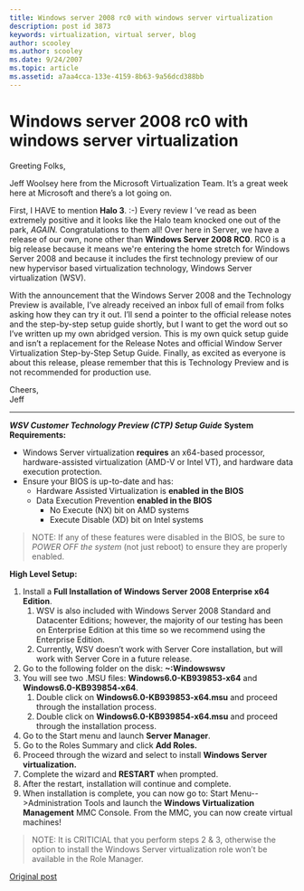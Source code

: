 ```yaml
---
title: Windows server 2008 rc0 with windows server virtualization
description: post id 3873
keywords: virtualization, virtual server, blog
author: scooley
ms.author: scooley
ms.date: 9/24/2007
ms.topic: article
ms.assetid: a7aa4cca-133e-4159-8b63-9a56dcd388bb
---
```


# Windows server 2008 rc0 with windows server virtualization

Greeting Folks,

Jeff Woolsey here from the Microsoft Virtualization Team. It’s a great week here at Microsoft and there’s a lot going on.

First, I HAVE to mention **Halo 3**. :-) Every review I ’ve read as been extremely positive and it looks like the Halo team knocked one out of the park, _AGAIN._ Congratulations to them all! Over here in Server, we have a release of our own, none other than **Windows Server 2008 RC0**. RC0 is a big release because it means we're entering the home stretch for Windows Server 2008 and because it includes the first technology preview of our new hypervisor based virtualization technology, Windows Server virtualization (WSV).


With the announcement that the Windows Server 2008 and the Technology Preview is available, I’ve already received an inbox full of email from folks asking how they can try it out. I’ll send a pointer to the official release notes and the step-by-step setup guide shortly, but I want to get the word out so I’ve written up my own abridged version.  This is my own quick setup guide and isn’t a replacement for the Release Notes and official Window Server Virtualization Step-by-Step Setup Guide.  Finally, as excited as everyone is about this release, please remember that this is Technology Preview and is not recommended for production use.

Cheers,  
Jeff

****

**_WSV Customer Technology Preview (CTP) Setup Guide_** **System Requirements:**

* Windows Server virtualization **requires** an x64-based processor, hardware-assisted virtualization (AMD-V or Intel VT), and hardware data execution protection.
* Ensure your BIOS is up-to-date and has:
  * Hardware Assisted Virtualization is **enabled in the BIOS**
  * Data Execution Prevention **enabled in the BIOS**
    * No Execute (NX) bit on AMD systems
    * Execute Disable (XD) bit on Intel systems

> NOTE: If any of these features were disabled in the BIOS, be sure to _POWER OFF the system_ (not just reboot) to ensure they are properly enabled.

**High Level Setup:**

1. Install a **Full Installation of Windows Server 2008 Enterprise x64 Edition**.
   1. WSV is also included with Windows Server 2008 Standard and Datacenter Editions; however, the majority of our testing has been on Enterprise Edition at this time so we recommend using the Enterprise Edition.
   2. Currently, WSV doesn’t work with Server Core installation, but will work with Server Core in a future release.
2. Go to the following folder on the disk: **~:Windowswsv**
3. You will see two .MSU files: **Windows6.0-KB939853-x64** and **Windows6.0-KB939854-x64**.
    1. Double click on **Windows6.0-KB939853-x64.msu** and proceed through the installation process.
    2. Double click on **Windows6.0-KB939854-x64.msu** and proceed through the installation process.
4. Go to the Start menu and launch **Server Manager**.
5. Go to the Roles Summary and click **Add Roles.**
6. Proceed through the wizard and select to install **Windows Server virtualization.**
7. Complete the wizard and **RESTART** when prompted.
8. After the restart, installation will continue and complete.
9. When installation is complete, you can now go to: Start Menu-->Administration Tools and launch the **Windows Virtualization Management** MMC Console. From the MMC, you can now create virtual machines!

> NOTE: It is CRITICIAL that you perform steps 2 & 3, otherwise the option to install the Windows Server virtualization role won’t be available in the Role Manager.

[Original post](https://blogs.technet.microsoft.com/virtualization/2007/09/24/windows-server-2008-rc0-with-windows-server-virtualization/)